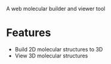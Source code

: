 A web molecular builder and viewer tool

# Features
* Build 2D molecular structures to 3D
* View 3D molecular structures


